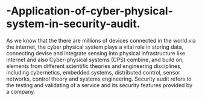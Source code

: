# -Application-of-cyber-physical-system-in-security-audit.

As we know that the there are millions of devices connected in the world via the internet, the 
cyber physical system plays a vital role in storing data, connecting devise and integrate sensing 
into physical infrastructure like internet and also Cyber-physical systems (CPS) combine, and 
build on, elements from different scientific theories and engineering disciplines, including 
cybernetics, embedded systems, distributed control, sensor networks, control theory and 
systems engineering. Security audit refers to the testing and validating of a service and its 
security features provided by a company.
